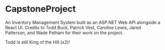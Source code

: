 # CapstoneProject
An Inventory Management System built as an ASP.NET Web API alongside a React UI. 
Credits to Todd Buck, Patrick Vest, Caroline Lewis, Jared Patterson, and Wade 
Pelham for their work on the project.

Todd is still King of the Hill (x2)!
